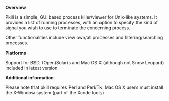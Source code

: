 **Overview**

Pkill is a simple, GUI based process killer/viewer for Unix-like systems. It provides a list of running processes, with an option to specify the kind of signal you wish to use to terminate the concerning process.

Other functionalities include view own/all processes and filtering/searching processes.

**Platforms**

Support for BSD, (Open)Solaris and Mac OS X (although not Snow Leopard) included in latest version.

**Additional information**

Please note that pkill requires Perl and Perl/Tk. Mac OS X users must install the X-Window system (part of the Xcode tools)